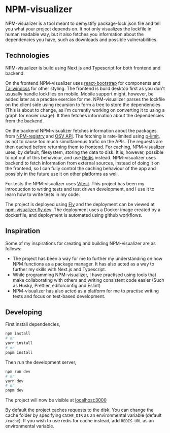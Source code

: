 # NPM-visualizer

NPM-visualizer is a tool meant to demystify package-lock.json file and tell you what your project depends on. It not only visualizes the lockfile in human readable way, but it also fetches you information about the dependencies you have, such as downloads and possible vulnerabilities.

## Technologies

NPM-visualizer is build using Next.js and Typescript for both frontend and backend.

On the frontend NPM-visualizer uses [react-bootstrap](https://github.com/react-bootstrap/react-bootstrap) for components and [Tailwindcss](https://tailwindcss.com) for other styling. The frontend is build desktop first as you don't ususally handle lockfiles on mobile. Mobile support might, however, be added later as a practise exercise for me. NPM-visualizer parses the lockfile on the client side using recursion to form a tree to store the dependencies (This is about to change, as I'm currently working on converting it to using a graph for easier usage). It then fetches information about the dependencies from the backend.

On the backend NPM-visualizer fetches information about the packages from [NPM-registry](https://registry.npmjs.org) and [OSV API](https://osv.dev). The fetching is rate-limited using [p-limit](https://www.npmjs.com/package/p-limit), as not to cause too much simultaneous trafic on the APIs. The reguests are then cached before returning them to frontend. For caching, NPM-visualizer uses, by default, filesystem, storing the data to disk. It is, however, possible to opt out of this behaviour, and use [Redis](https://redis.io) instead. NPM-visualizer uses backend to fetch information from external sources, instead of doing it on the frontend, so I can fully control the caching behaviour of the app and possibly in the future use it on other platforms as well.

For tests the NPM-visualizer uses [Vitest](https://vitest.dev). This project has been my introduction to writing tests and test driven development, and I use it to learn how to write tests in my code.

The project is deployed using [Fly](https://fly.io) and the deployment can be viewed at [npm-visualizer.fly.dev](https://npm-visualizer.fly.dev). The deployment uses a Docker image created by a dockerfile, and deployment is automated using github workflows.

## Inspiration

Some of my inspirations for creating and building NPM-visualizer are as follows:

- The project has been a way for me to further my understanding on how NPM functions as a package manager. It has also acted as a way to further my skills with Next.js and Typescript.
- While programming NPM-visualizer, I have practised using tools that make collaborating with others and writing consistent code easier (Such as Husky, Prettier, editorconfig and Eslint)
- NPM-visualizer has also acted as a platform for me to practise writing tests and focus on test-based development.

## Developing

First install dependencies,

```bash
npm install
# or
yarn install
# or
pnpm install
```

Then run the development server,

```bash
npm run dev
# or
yarn dev
# or
pnpm dev
```

The project will now be visible at [localhost:3000](http://localhost:3000)

By default the project caches requests to the disk. You can change the cache folder by specifying `CACHE_DIR` as an environmental variable (default `/cache`). If you wish to use redis for cache instead, add `REDIS_URL` as an environmental variable.
